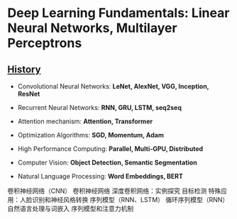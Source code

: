 # Deep Learning Fundamentals: Linear Neural Networks, Multilayer Perceptrons

## [History](https://github.com/JuJu-Ren/Machine-Learning-Study/blob/main/files/history.MD)
* Convolutional Neural Networks: **LeNet, AlexNet, VGG, Inception, ResNet**

*  Recurrent Neural Networks: **RNN, GRU, LSTM, seq2seq**

* Attention mechanism: **Attention, Transformer**

* Optimization Algorithms: **SGD, Momentum, Adam**

* High Performance Computing: **Parallel, Multi-GPU, Distributed**

* Computer Vision: **Object Detection, Semantic Segmentation**

* Natural Language Processing: **Word Embeddings, BERT**


卷积神经网络（CNN）
卷积神经网络
深度卷积网络：实例探究
目标检测
特殊应用：人脸识别和神经风格转换
序列模型（RNN、LSTM）
循环序列模型（RNN）
自然语言处理与词嵌入
序列模型和注意力机制
